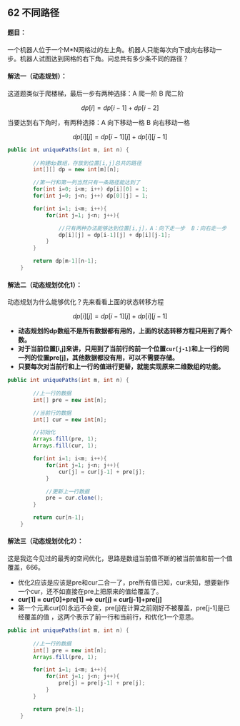 ## 62 不同路径

#### 题目：

一个机器人位于一个M*N网格过的左上角。机器人只能每次向下或向右移动一步。机器人试图达到网格的右下角。问总共有多少条不同的路径？



#### 解法一（动态规划）：

这道题类似于爬楼梯，最后一步有两种选择：A 爬一阶   B 爬二阶

$$dp[i] = dp[i-1] + dp[i-2]$$ 



当要达到右下角时，有两种选择：A 向下移动一格     B 向右移动一格

$%$$$dp[i][j] = dp[i-1][j] + dp[i][j-1]$$



```java
public int uniquePaths(int m, int n) {
        
        //构建dp数组，存放到位置[i,j]总共的路径
        int[][] dp = new int[m][n];

        //第一行和第一列当然只有一条路径能达到了
        for(int i=0; i<m; i++) dp[i][0] = 1;
        for(int j=0; j<n; j++) dp[0][j] = 1;

        for(int i=1; i<m; i++){
            for(int j=1; j<n; j++){

                //只有两种办法能够达到位置[i,j]，A：向下走一步  B：向右走一步
                dp[i][j] = dp[i-1][j] + dp[i][j-1];
            }
        }

        return dp[m-1][n-1];
    }
```





#### 解法二（动态规划优化1）：

动态规划为什么能够优化？先来看看上面的状态转移方程

$$dp[i][j] = dp[i-1][j] + dp[i][j-1]$$



- **动态规划的dp数组不是所有数据都有用的，上面的状态转移方程只用到了两个数。**
- **对于当前位置[i,j]来讲，只用到了当前行的前一个位置`cur[j-1]`和上一行的同一列的位置pre[j]，其他数据都没有用，可以不需要存储。**
- **只要每次对当前行和上一行的值进行更替，就能实现原来二维数组的功能。**



```java
public int uniquePaths(int m, int n) {
        
        //上一行的数据
        int[] pre = new int[n];

        //当前行的数据
        int[] cur = new int[n];

        //初始化
        Arrays.fill(pre, 1);
        Arrays.fill(cur, 1);

        for(int i=1; i<m; i++){
            for(int j=1; j<n; j++){
                cur[j] = cur[j-1] + pre[j];
            }

            //更新上一行数据
            pre = cur.clone();
        }

        return cur[n-1];
    }
```



#### 解法三（动态规划优化2）：

这是我迄今见过的最秀的空间优化，思路是数组当前值不断的被当前值和前一个值覆盖，666。



- 优化2应该是应该是pre和cur二合一了，pre所有值已知，cur未知，想要新作一个cur，还不如直接在pre上把原来的值给覆盖了。
- **cur[1] = cur[0]+pre[1]  ==> cur[j] = cur[j-1]+pre[j]**
- 第一个元素cur[0]永远不会变，pre[j]在计算之前刚好不被覆盖，pre[j-1]是已经覆盖的值 ，这两个表示了前一行和当前行，和优化1一个意思。

```java
public int uniquePaths(int m, int n) {
        
        //上一行的数据
        int[] pre = new int[n];
        Arrays.fill(pre, 1);

        for(int i=1; i<m; i++){
            for(int j=1; j<n; j++){
                pre[j] = pre[j-1] + pre[j];
            }
        }

        return pre[n-1];
    }
```



